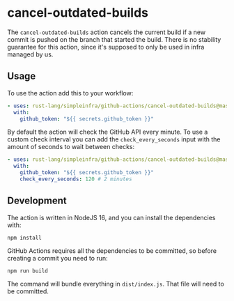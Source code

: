 # cancel-outdated-builds

The `cancel-outdated-builds` action cancels the current build if a new commit is
pushed on the branch that started the build. There is no stability guarantee
for this action, since it's supposed to only be used in infra managed by us.

## Usage

To use the action add this to your workflow:

```yaml
- uses: rust-lang/simpleinfra/github-actions/cancel-outdated-builds@master
  with:
    github_token: "${{ secrets.github_token }}"
```

By default the action will check the GitHub API every minute. To use a custom
check interval you can add the `check_every_seconds` input with the amount of
seconds to wait between checks:

```yaml
- uses: rust-lang/simpleinfra/github-actions/cancel-outdated-builds@master
  with:
    github_token: "${{ secrets.github_token }}"
    check_every_seconds: 120 # 2 minutes
```

## Development

The action is written in NodeJS 16, and you can install the dependencies with:

```
npm install
```

GitHub Actions requires all the dependencies to be committed, so before
creating a commit you need to run:

```
npm run build
```

The command will bundle everything in `dist/index.js`. That file will need to
be committed.
